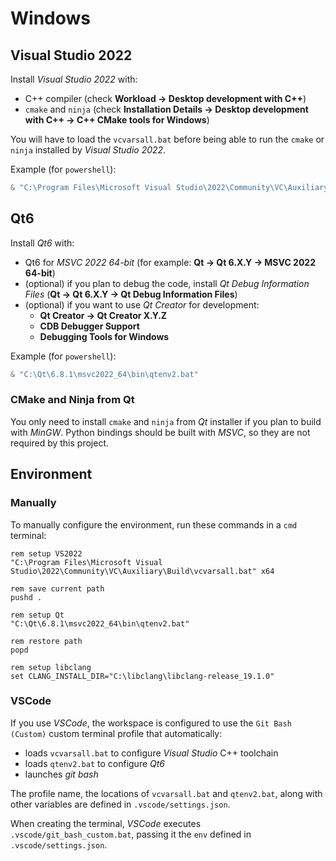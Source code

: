 # Windows

## Visual Studio 2022

Install *Visual Studio 2022* with:

* C++ compiler (check **Workload &rarr; Desktop development with C++**)
* `cmake` and `ninja` (check **Installation Details &rarr; Desktop development with C++ &rarr; C++ CMake tools for Windows**)

You will have to load the `vcvarsall.bat` before being able to run the `cmake`
or `ninja` installed by *Visual Studio 2022*.

Example (for `powershell`):

```powershell
& "C:\Program Files\Microsoft Visual Studio\2022\Community\VC\Auxiliary\Build\vcvarsall.bat" x64
```

## Qt6

Install *Qt6* with:

* Qt6 for *MSVC 2022 64-bit* (for example: **Qt &rarr; Qt 6.X.Y &rarr; MSVC 2022 64-bit**)
* (optional) if you plan to debug the code, install *Qt Debug Information Files*
  (**Qt &rarr; Qt 6.X.Y &rarr; Qt Debug Information Files**)
* (optional) if you want to use *Qt Creator* for development:
  * **Qt Creator &rarr; Qt Creator X.Y.Z**
  * **CDB Debugger Support**
  * **Debugging Tools for Windows**

Example (for `powershell`):

```powershell
& "C:\Qt\6.8.1\msvc2022_64\bin\qtenv2.bat"
```

### CMake and Ninja from Qt

You only need to install `cmake` and `ninja` from *Qt* installer if you plan to build with
*MinGW*. Python bindings should be built with *MSVC*, so they are not required by this
project.

## Environment

### Manually

To manually configure the environment, run these commands in a `cmd` terminal:

```batch
rem setup VS2022
"C:\Program Files\Microsoft Visual Studio\2022\Community\VC\Auxiliary\Build\vcvarsall.bat" x64

rem save current path
pushd .

rem setup Qt
"C:\Qt\6.8.1\msvc2022_64\bin\qtenv2.bat"

rem restore path
popd

rem setup libclang
set CLANG_INSTALL_DIR="C:\libclang\libclang-release_19.1.0"
```

### VSCode

If you use *VSCode*, the workspace is configured to use the `Git Bash (Custom)`
custom terminal profile that automatically:

* loads `vcvarsall.bat` to configure *Visual Studio* C++ toolchain
* loads `qtenv2.bat` to configure *Qt6*
* launches *git bash*

The profile name, the locations of `vcvarsall.bat` and `qtenv2.bat`, along with
other variables are defined in `.vscode/settings.json`.

When creating the terminal, *VSCode* executes `.vscode/git_bash_custom.bat`,
passing it the `env` defined in `.vscode/settings.json`.
